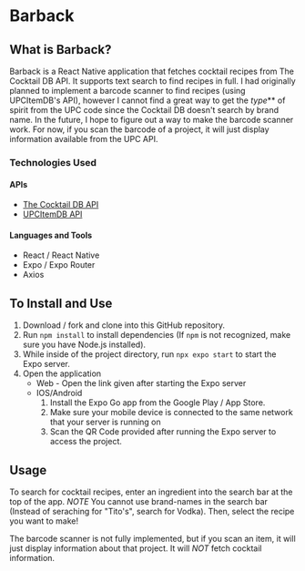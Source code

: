 Barback
======

What is Barback?
------
Barback is a React Native application that fetches cocktail recipes from The Cocktail DB API. It supports text search to find recipes in full.
I had originally planned to implement a barcode scanner to find recipes (using UPCItemDB's API), however I cannot find a great way to get the _type_** of spirit
from the UPC code since the Cocktail DB doesn't search by brand name. In the future, I hope to figure out a way to make the barcode scanner work. For now, if you scan the
barcode of a project, it will just display information available from the UPC API.

### Technologies Used
#### APIs
* [The Cocktail DB API](https://www.thecocktaildb.com/api.php)
* [UPCItemDB API](https://devs.upcitemdb.com/)

#### Languages and Tools
* React / React Native
* Expo / Expo Router
* Axios

To Install and Use
------
1. Download / fork and clone into this GitHub repository.
2. Run `npm install` to install dependencies (If `npm` is not recognized, make sure you have Node.js installed).
3. While inside of the project directory, run `npx expo start` to start the Expo server.
4. Open the application
    * Web - Open the link given after starting the Expo server
    * IOS/Android
        1. Install the Expo Go app from the Google Play / App Store.
        2. Make sure your mobile device is connected to the same network that your server is running on
        3. Scan the QR Code provided after running the Expo server to access the project.

Usage
------
To search for cocktail recipes, enter an ingredient into the search bar at the top of the app. *NOTE* You cannot use brand-names in the search bar (Instead of seraching for
"Tito's", search for Vodka). Then, select the recipe you want to make!

The barcode scanner is not fully implemented, but if you scan an item, it will just display information about that project. It will *NOT* fetch cocktail information.